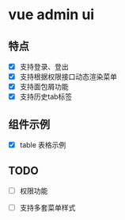 # vue admin ui

## 特点
- [x] 支持登录、登出
- [x] 支持根据权限接口动态渲染菜单
- [x] 支持面包屑功能
- [x] 支持历史tab标签

## 组件示例
- [x] table 表格示例


## TODO

- [ ] 权限功能
- [ ] 支持多套菜单样式

